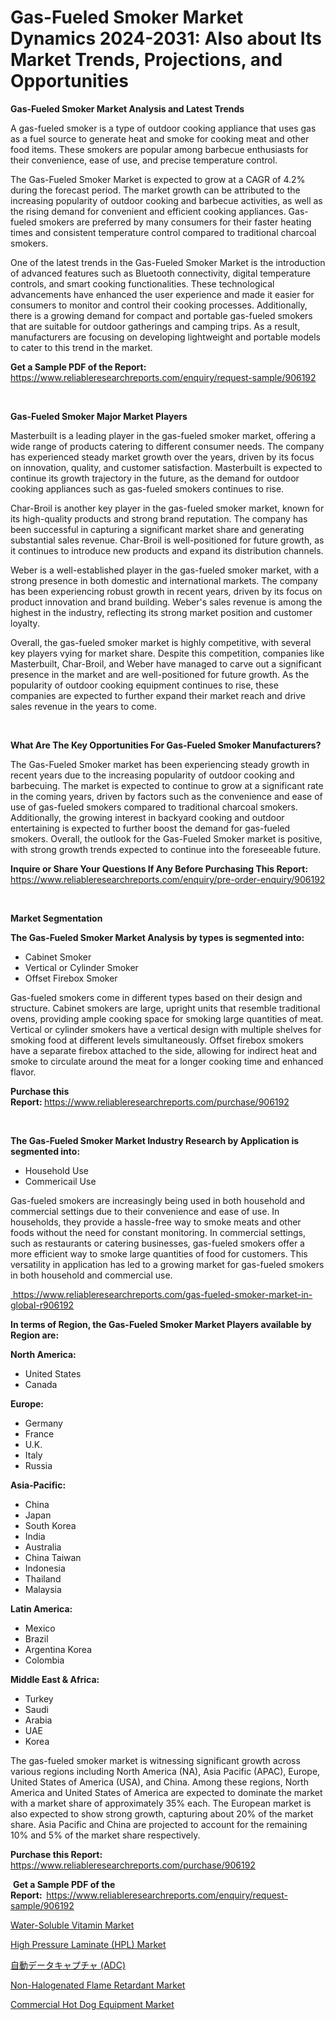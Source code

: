 <p><h1>Gas-Fueled Smoker Market Dynamics 2024-2031: Also about Its Market Trends, Projections, and Opportunities</h1></p><p><strong>Gas-Fueled Smoker Market Analysis and Latest Trends</strong></p>
<p><p>A gas-fueled smoker is a type of outdoor cooking appliance that uses gas as a fuel source to generate heat and smoke for cooking meat and other food items. These smokers are popular among barbecue enthusiasts for their convenience, ease of use, and precise temperature control.</p><p>The Gas-Fueled Smoker Market is expected to grow at a CAGR of 4.2% during the forecast period. The market growth can be attributed to the increasing popularity of outdoor cooking and barbecue activities, as well as the rising demand for convenient and efficient cooking appliances. Gas-fueled smokers are preferred by many consumers for their faster heating times and consistent temperature control compared to traditional charcoal smokers.</p><p>One of the latest trends in the Gas-Fueled Smoker Market is the introduction of advanced features such as Bluetooth connectivity, digital temperature controls, and smart cooking functionalities. These technological advancements have enhanced the user experience and made it easier for consumers to monitor and control their cooking processes. Additionally, there is a growing demand for compact and portable gas-fueled smokers that are suitable for outdoor gatherings and camping trips. As a result, manufacturers are focusing on developing lightweight and portable models to cater to this trend in the market.</p></p>
<p><strong>Get a Sample PDF of the Report:&nbsp;</strong> <a href="https://www.reliableresearchreports.com/enquiry/request-sample/906192">https://www.reliableresearchreports.com/enquiry/request-sample/906192</a></p>
<p>&nbsp;</p>
<p><strong>Gas-Fueled Smoker Major Market Players</strong></p>
<p><p>Masterbuilt is a leading player in the gas-fueled smoker market, offering a wide range of products catering to different consumer needs. The company has experienced steady market growth over the years, driven by its focus on innovation, quality, and customer satisfaction. Masterbuilt is expected to continue its growth trajectory in the future, as the demand for outdoor cooking appliances such as gas-fueled smokers continues to rise.</p><p>Char-Broil is another key player in the gas-fueled smoker market, known for its high-quality products and strong brand reputation. The company has been successful in capturing a significant market share and generating substantial sales revenue. Char-Broil is well-positioned for future growth, as it continues to introduce new products and expand its distribution channels.</p><p>Weber is a well-established player in the gas-fueled smoker market, with a strong presence in both domestic and international markets. The company has been experiencing robust growth in recent years, driven by its focus on product innovation and brand building. Weber's sales revenue is among the highest in the industry, reflecting its strong market position and customer loyalty.</p><p>Overall, the gas-fueled smoker market is highly competitive, with several key players vying for market share. Despite this competition, companies like Masterbuilt, Char-Broil, and Weber have managed to carve out a significant presence in the market and are well-positioned for future growth. As the popularity of outdoor cooking equipment continues to rise, these companies are expected to further expand their market reach and drive sales revenue in the years to come.</p></p>
<p>&nbsp;</p>
<p><strong>What Are The Key Opportunities For Gas-Fueled Smoker Manufacturers?</strong></p>
<p><p>The Gas-Fueled Smoker market has been experiencing steady growth in recent years due to the increasing popularity of outdoor cooking and barbecuing. The market is expected to continue to grow at a significant rate in the coming years, driven by factors such as the convenience and ease of use of gas-fueled smokers compared to traditional charcoal smokers. Additionally, the growing interest in backyard cooking and outdoor entertaining is expected to further boost the demand for gas-fueled smokers. Overall, the outlook for the Gas-Fueled Smoker market is positive, with strong growth trends expected to continue into the foreseeable future.</p></p>
<p><strong>Inquire or Share Your Questions If Any Before Purchasing This Report:</strong> <a href="https://www.reliableresearchreports.com/enquiry/pre-order-enquiry/906192">https://www.reliableresearchreports.com/enquiry/pre-order-enquiry/906192</a></p>
<p>&nbsp;</p>
<p><strong>Market Segmentation</strong></p>
<p><strong>The Gas-Fueled Smoker Market Analysis by types is segmented into:</strong></p>
<p><ul><li>Cabinet Smoker</li><li>Vertical or Cylinder Smoker</li><li>Offset Firebox Smoker</li></ul></p>
<p><p>Gas-fueled smokers come in different types based on their design and structure. Cabinet smokers are large, upright units that resemble traditional ovens, providing ample cooking space for smoking large quantities of meat. Vertical or cylinder smokers have a vertical design with multiple shelves for smoking food at different levels simultaneously. Offset firebox smokers have a separate firebox attached to the side, allowing for indirect heat and smoke to circulate around the meat for a longer cooking time and enhanced flavor.</p></p>
<p><strong>Purchase this Report:&nbsp;</strong><a href="https://www.reliableresearchreports.com/purchase/906192">https://www.reliableresearchreports.com/purchase/906192</a></p>
<p>&nbsp;</p>
<p><strong>The Gas-Fueled Smoker Market Industry Research by Application is segmented into:</strong></p>
<p><ul><li>Household Use</li><li>Commericail Use</li></ul></p>
<p><p>Gas-fueled smokers are increasingly being used in both household and commercial settings due to their convenience and ease of use. In households, they provide a hassle-free way to smoke meats and other foods without the need for constant monitoring. In commercial settings, such as restaurants or catering businesses, gas-fueled smokers offer a more efficient way to smoke large quantities of food for customers. This versatility in application has led to a growing market for gas-fueled smokers in both household and commercial use.</p></p>
<p><a href="https://www.reliableresearchreports.com/gas-fueled-smoker-market-in-global-r906192">&nbsp;https://www.reliableresearchreports.com/gas-fueled-smoker-market-in-global-r906192</a></p>
<p><strong>In terms of Region, the Gas-Fueled Smoker Market Players available by Region are:</strong></p>
<p>
    <p> <strong> North America: </strong>
        <ul>
            <li>United States</li>
            <li>Canada</li>
        </ul>
        </p> 
    <p> <strong> Europe: </strong>
        <ul>
            <li>Germany</li>
            <li>France</li>
            <li>U.K.</li>
            <li>Italy</li>
            <li>Russia</li>
        </ul>
        </p> 
    <p> <strong> Asia-Pacific: </strong>
        <ul>
            <li>China</li>
            <li>Japan</li>
            <li>South Korea</li>
            <li>India</li>
            <li>Australia</li>
            <li>China Taiwan</li>
            <li>Indonesia</li>
            <li>Thailand</li>
            <li>Malaysia</li>
        </ul>
        </p> 
    <p> <strong> Latin America: </strong>
        <ul>
            <li>Mexico</li>
            <li>Brazil</li>
            <li>Argentina Korea</li>
            <li>Colombia</li>
        </ul>
        </p> 
    <p> <strong> Middle East & Africa: </strong>
        <ul>
            <li>Turkey</li>
            <li>Saudi</li>
            <li>Arabia</li>
            <li>UAE</li>
            <li>Korea</li>
        </ul>
    </p>
    </p>
<p><p>The gas-fueled smoker market is witnessing significant growth across various regions including North America (NA), Asia Pacific (APAC), Europe, United States of America (USA), and China. Among these regions, North America and United States of America are expected to dominate the market with a market share of approximately 35% each. The European market is also expected to show strong growth, capturing about 20% of the market share. Asia Pacific and China are projected to account for the remaining 10% and 5% of the market share respectively.</p></p>
<p><strong>Purchase this Report: </strong><a href="https://www.reliableresearchreports.com/purchase/906192">https://www.reliableresearchreports.com/purchase/906192</a></p>
<p>&nbsp;<strong>Get a Sample PDF of the Report:&nbsp;&nbsp;</strong><a href="https://www.reliableresearchreports.com/enquiry/request-sample/906192">https://www.reliableresearchreports.com/enquiry/request-sample/906192</a></p>
<p><strong></strong></p>
<p><p><a href="https://github.com/RoccoManning/Market-Research-Report-List-6/blob/main/water-soluble-vitamin-market.md">Water-Soluble Vitamin Market</a></p><p><a href="https://issuu.com/reportprime-2/docs/high-pressure-laminate-hpl-market-s_551d39f84e3fe6">High Pressure Laminate (HPL) Market</a></p><p><a href="https://medium.com/@royfoote921/%E8%87%AA%E5%8B%95%E3%83%87%E3%83%BC%E3%82%BF%E3%82%AD%E3%83%A3%E3%83%97%E3%83%81%E3%83%A3-adc-%E5%B8%82%E5%A0%B4%E8%A6%8F%E6%A8%A1%E3%81%AF-cagr-11-5-%E3%81%A7%E6%88%90%E9%95%B7%E3%81%97%E3%81%A6%E3%81%8A%E3%82%8A-%E3%81%93%E3%81%AE%E3%83%AC%E3%83%9D%E3%83%BC%E3%83%88%E3%81%AF2024%E5%B9%B4%E3%81%8B%E3%82%892031%E5%B9%B4%E3%81%BE%E3%81%A7%E3%81%AE%E3%82%BF%E3%82%A4%E3%83%97-%E3%82%A2%E3%83%97%E3%83%AA%E3%82%B1%E3%83%BC%E3%82%B7%E3%83%A7%E3%83%B3-%E6%88%90%E9%95%B7-%E4%BA%88%E6%B8%AC%E5%88%86%E6%9E%90%E3%82%92%E3%82%AB%E3%83%90%E3%83%BC%E3%81%97%E3%81%A6%E3%81%84%E3%81%BE%E3%81%99-63ad567f5d6b">自動データキャプチャ (ADC)</a></p><p><a href="https://github.com/gulaimolin/Market-Research-Report-List-6/blob/main/non-halogenated-flame-retardant-market.md">Non-Halogenated Flame Retardant Market</a></p><p><a href="https://issuu.com/reportprime-2/docs/commercial-hot-dog-equipment-market_5a46689b8cdafb">Commercial Hot Dog Equipment Market</a></p></p>